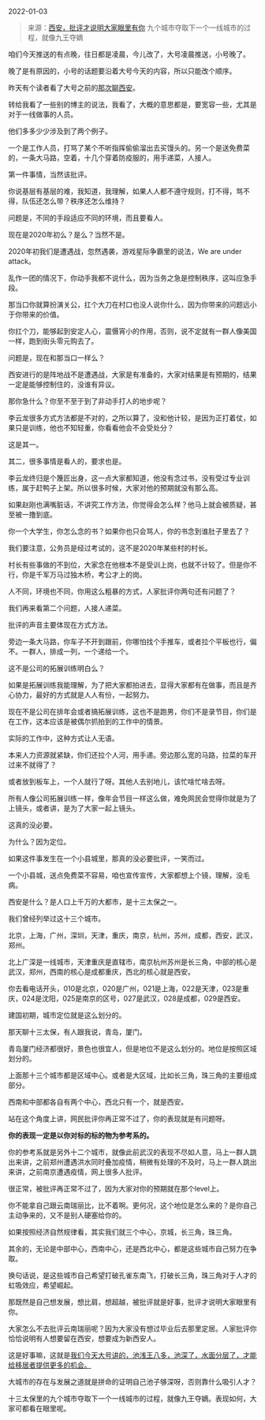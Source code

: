 2022-01-03

> 来源：[西安，批评才说明大家眼里有你](http://mp.weixin.qq.com/s?__biz=MzU3NDc5Nzc0NQ==&mid=2247511469&idx=1&sn=9207e7fd9a0b228ae12e5dd4a0ace82a&chksm=fd2e0f73ca59866560c3de7f7a8b9caa88fab9bfd7bfa9218eb61c8f50758783c64f36b38fc5&scene=27#wechat_redirect)
> 九个城市夺取下一个一线城市的过程，就像九王夺嫡

咱们今天推送的有点晚，往日都是凌晨，今儿改了，大号凌晨推送，小号晚了。  

  

晚了是有原因的，小号的话题要沿着大号今天的内容，所以只能改个顺序。

  

昨天有个读者看了大号之前的[那次聊西安](http://mp.weixin.qq.com/s?__biz=MzU0MjYwNDU2Mw==&mid=2247503098&idx=1&sn=9be0c180b0a17aea98d8b2c948d89f58&chksm=fb1aa086cc6d29907188fcb38e3ab149fa3e66d362dc47bebe6c0fb9759cf1fe57a6773d5a50&scene=21#wechat_redirect)。

  

转给我看了一些别的博主的说法，我看了，大概的意思都是，要宽容一些，尤其是对于一线做事的人员。

  

他们多多少少涉及到了两个例子。  

  

一个是工作人员，打骂了某个不听指挥偷偷溜出去买馒头的。另一个是送免费菜的，一条大马路，空着，十几个穿着防疫服的，用手递菜，人接人。

  

第一件事情，当然该批评。  

  

你说基层有基层的难，我知道，我理解，如果人人都不遵守规则，打不得，骂不得，队伍还怎么带？秩序还怎么维持？  

  

问题是，不同的手段适应不同的环境，而且要看人。  

  

现在是2020年初么？是么？当然不是。  

  

2020年初我们是遭遇战，忽然遇袭，游戏星际争霸里的说法，We are under attack。

  

乱作一团的情况下，你动手我都不说什么，因为当务之急是控制秩序，这叫应急手段。  

  

那当口你就算扮演关公，扛个大刀在村口也没人说你什么，因为你带来的问题远小于你带来的价值。  

  

你扛个刀，能够起到安定人心，震慑宵小的作用，否则，说不定就有一群人像美国一样，跑到街头零元购去了。

  

问题是，现在和那当口一样么？  

  

西安进行的是阵地战不是遭遇战，大家是有准备的，大家对结果是有预期的，结果一定是能够控制住的，没谁有异议。

  

那你急什么？你至不至于到了非动手打人的地步呢？

  

李云龙很多方式方法都是不对的，之所以算了，没和他计较，是因为正打着仗，如果只是训练，他也不知轻重，你看看他会不会受处分？  

  

这是其一。  

  

其二，很多事情是看人的，要求也是。

  

李云龙终归是个篾匠出身，这一点大家都知道，他没有念过书，没有受过专业训练，属于赶鸭子上架。所以很多时候，大家对他的预期就没有那么高。

  

如果赵刚也满嘴脏话，不讲究工作方法，你觉得会怎么样？他马上就会被质疑，甚至被一撸到底。  

  

你一个大学生，你怎么念的书？如果你也只会骂人，你的书念到谁肚子里去了？  

  

我们要注意，公务员是经过考试的，这不是2020年某些村的村长。

  

村长有些事做的不到位，大家念在他根本不是受训上岗，也就不计较了。但是你不行，你是千军万马过独木桥，考公才上的岗。  

  

人不同，环境也不同，你用这么粗暴的方式，人家批评你两句还有问题了？  

  

我们再来看第二个问题，人接人递菜。  

  

批评的声音主要体现在方式方法。

  

旁边一条大马路，你车子不开到跟前，你哪怕找个手推车，或者拉个平板也行，偏不。一群人，排成一列，一个递给一个。

  

这不是公司的拓展训练明白么？  

  

如果是拓展训练我能理解，为了把大家都拍进去，显得大家都有在做事，而且是齐心协力，最好的方式就是人人有份，一起努力。

  

现在不是公司在排年会或者搞拓展训练，这也不是跑男，你们不是录节目，你们是在工作，这本应该是被偶尔抓拍到的工作中的情景。  

  

实际的工作中，这种方式让人无语。

  

本来人力资源就紧缺，你们还拉个人河，用手递。旁边那么宽的马路，拉菜的车开过来不就得了？  

  

或者放到板车上，一个人就行了呀。其他人去别地儿，该忙啥忙啥去呀。  

  

所有人像公司拓展训练一样，像年会节目一样这么做，难免网民会觉得你就是为了上镜头，或者讲，是为了大家一起上镜头。  

  

这真的没必要。  

  

为什么？因为定位。  

  

如果这件事发生在一个小县城里，那真的没必要批评，一笑而过。

  

一个小县城，送点免费菜不容易，咱也宣传宣传，大家都想上个镜，理解，没毛病。  

  

西安是什么？是人口上千万的大都市，是十三太保之一。  

  

我们曾经列举过这十三个城市。

  

北京，上海，广州，深圳，天津，重庆，南京，杭州，苏州，成都，西安，武汉，郑州。

  

北上广深是一线城市，天津重庆是直辖市，南京杭州苏州是长三角，中部的核心是武汉，郑州，西南的核心是成都重庆，西北的核心就是西安。  

  

你去看电话开头，010是北京，020是广州，021是上海，022是天津，023是重庆，024是沈阳，025是南京的区号，027是武汉，028是成都，029是西安。

  

建国初期，城市定位就是这么划分的。  

  

那天聊十三太保，有人跟我说，青岛，厦门。  

  

青岛厦门经济都很好，景色也很宜人，但是地位不是这么划分的。地位是按照区域划分的。

  

上面那十三个城市都是区域中心。或者是大区域，比如长三角，珠三角的主要组成部分。

  

西南和中部都各自有两个中心，西北只有一个，就是西安。  

  

站在这个角度上讲，网民批评你再正常不过了，你的表现就是有问题呀。  

  

 **你的表现一定是以你对标的标的物为参考系的。**

  

你的参考系就是另外十二个城市，就像此前武汉的表现不尽如人意，马上一群人跳出来讲，之前郑州遭遇洪水同时叠加疫情，稍微有处理的不及时，马上一群人跳出来讲，之前南京遭遇疫情，网上很多人批评。

  

很正常，被批评再正常不过了，因为大家对你的预期就在那个level上。  

  

你不能拿自己跟云南瑞丽比，比不着啊。更何况，这个地位是怎么来的？是你自己主动争来的，又不是别人硬塞给你的。

  

如果按照经济自然规律看，其实我们就三个中心，京城，长三角，珠三角。

  

其余的，无论是中部中心，西南中心，还是西北中心，都是这些城市自己努力在争取。

  

换句话说，是这些城市自己希望打破孔雀东南飞，打破长三角，珠三角对于人才的虹吸效应，希望崛起。  

  

那既然是自己想发展，想比肩，想超越，被批评就是好事，批评才说明大家眼里有你。  

  

大家怎么不去批评云南瑞丽呢？因为大家没有想过毕业后去那里定居。人家批评你恰恰说明有人想要留在西安，想要成为新西安人。  

  

这是好事嘛，这就是[我们今天大号讲的，池浅王八多，池深了，水面分层了，才能给移居者提供更多的机会。](http://mp.weixin.qq.com/s?__biz=MzU0MjYwNDU2Mw==&mid=2247503248&idx=1&sn=b9a31ff7c69bfb06684b06c05d3bd210&chksm=fb1aa1eccc6d28fa2bf92fd5b19e8fd112cf1a9546efe681fc9372a7dc8fe77a9304f7de96ca&scene=21#wechat_redirect)

  

大城市的存在与发展之道就是拼命的证明自己池子够深呀，否则靠什么吸引人才？

  

十三太保里的九个城市夺取下一个一线城市的过程，就像九王夺嫡。表现如何，大家可都看在眼里呢。

